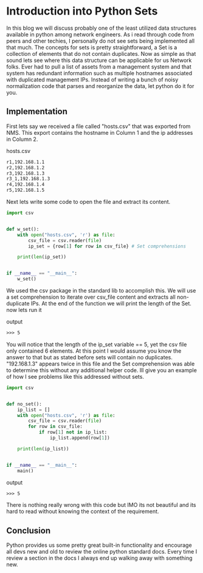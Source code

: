 # Introduction into Python Sets 

In this blog we will discuss probably one of the least utilized data structures available in python among network engineers.  As i read through code from peers and other techies, I personally do not see sets being implemented all that much. The concepts for sets is pretty straightforward, a Set is a collection of elements that do not contain duplicates.  Now as simple as that sound lets see where this data structure can be applicable for us Network folks. Ever had to pull a list of assets from a management system and that system has redundant information such as multiple hostnames associated with duplicated management IPs.  Instead of writing a bunch of noisy normalization code that parses and reorganize the data, let python do it for you. 

## Implementation

First lets say we received a file called "hosts.csv" that was exported from  NMS. This export contains  the hostname in Column 1 and the ip addresses in Column 2. 

hosts.csv

```reStructuredText
r1,192.168.1.1
r2,192.168.1.2
r3,192.168.1.3
r3_1,192.168.1.3
r4,192.168.1.4
r5,192.168.1.5
```

Next lets write some code to open the file and extract its content. 

```python
import csv


def w_set():
    with open("hosts.csv", 'r') as file:
        csv_file = csv.reader(file)
        ip_set = {row[1] for row in csv_file} # Set comprehensions 

    print(len(ip_set))


if __name__ == "__main__":
    w_set()
```

 We used the csv package in the standard lib to accomplish this.   We will use a set comprehension to iterate over csv_file content and extracts all non-duplicate IPs. At the end of the function we will print the length of the Set. now lets run it 

output 

```reStructuredText
>>> 5
```

You will notice that the length of the ip_set variable == 5, yet the csv file only contained 6 elements. At this point I would assume you know the answer to that but as stated before sets will contain no duplicates.  "192.168.1.3" appears twice in this file and the Set comprehension was able to determine this without any additional helper code. Ill give you an example of how I see problems like this addressed without sets. 

```python
import csv


def no_set():
    ip_list = []
    with open("hosts.csv", 'r') as file:
        csv_file = csv.reader(file)
        for row in csv_file:
            if row[1] not in ip_list:
                ip_list.append(row[1])

    print(len(ip_list))


if __name__ == "__main__":
    main()
```

output

```reStructuredText
>>> 5
```

There is nothing really wrong with this code but IMO its not beautiful and its hard to read without knowing the context of the requirement. 

## Conclusion

 Python provides us some pretty great built-in functionality and encourage all devs new and old to review the online python standard docs. Every time I review a section in the docs I always end up walking away with something new. 